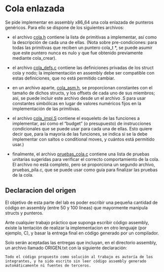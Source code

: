 # Cola enlazada

Se pide implementar en assembly x86_64 una cola enlazada de punteros genéricos. Para ello se dispone de los siguientes archivos:

- el archivo [cola.h](https://github.com/aguirre-ivan/orgacomp-tps/blob/main/assembly/cola.h) contiene la lista de primitivas a implementar, así como la descripción de cada una de ellas. (Nota sobre pre-condiciones: para todas las primitivas que reciben un puntero cola_t *, se puede asumir que este puntero nunca es nulo y que fue obtenido previamente mediante cola_crear).

- el archivo [cola_defs.c](https://github.com/aguirre-ivan/orgacomp-tps/blob/main/assembly/cola_defs.c) contiene las definiciones privadas de los struct cola y nodo; la implementación en assembly debe ser compatible con estas definiciones, que no está permitido cambiar.

- en un archivo aparte, [cola_asm.h](https://github.com/aguirre-ivan/orgacomp-tps/blob/main/assembly/cola_asm.h), se proporcionan constantes con el tamaño de dichos structs, y los offsets de cada uno de sus miembros; así, se puede incluir este archivo desde un el archivo .S para usar constantes simbólicas en lugar de valores numéricos fijos en la implementación de las primitivas.

- el archivo [cola_impl.S](https://github.com/aguirre-ivan/orgacomp-tps/blob/main/assembly/cola_impl.S) contiene el esqueleto de las funciones a implementar, así como el “budget” (o presupuesto) de instrucciones condicionales que se puede usar para cada una de ellas. Esto quiere decir que, para la mayoría de las funciones, se indica si se la debe implementar con saltos o conditional moves, y cuántos está permitido usar.)

- finalmente, el archivo [pruebas_cola.c](https://github.com/aguirre-ivan/orgacomp-tps/blob/main/assembly/pruebas_cola.c) contiene una lista de pruebas unitarias sugeridas para verificar el correcto comportamiento de la cola. El archivo no está completo, pero se proporciona un segundo archivo, pruebas_pila.c, que se puede usar como guía para finalizar las pruebas de la cola.

## Declaracion del origen

El objetivo de esta parte del lab es poder escribir una pequeña cantidad de código en assembly (entre 50 y 100 líneas) que mayormente manipula structs y punteros.

Ante cualquier trabajo práctico que suponga escribir código assembly, existe la tentación de realizar la implementacion en otro lenguaje (por ejemplo, C), y basar la entrega final en código generado por un compilador.

Solo serán aceptadas las entregas que incluyan, en el directorio assembly, un archivo llamado ORIGEN.txt con la siguiente declaración:

```
Todo el código propuesto como solución al trabajo es autoría de los
integrantes, y ha sido escrito sin leer código assembly generado
automáticamente ni fuentes de terceros.
```
